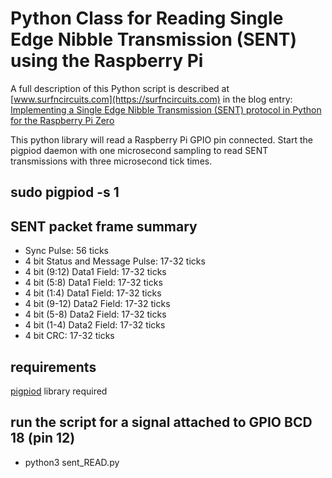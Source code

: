 # Python Class for Reading Single Edge Nibble Transmission (SENT) using the Raspberry Pi

A full description of this Python script is described at [www.surfncircuits.com](https://surfncircuits.com) in the blog entry: [Implementing a Single Edge Nibble Transmission (SENT) protocol in Python for the Raspberry Pi Zero](https://surfncircuits.com/?p=3725)


This python library will read a Raspberry Pi GPIO pin connected. Start the pigpiod daemon with one microsecond sampling to read SENT transmissions with three microsecond tick times.   

## sudo pigpiod -s 1

## SENT packet frame summary

- Sync Pulse: 56 ticks
- 4 bit Status and Message Pulse: 17-32 ticks
- 4 bit (9:12) Data1 Field: 17-32 ticks
- 4 bit (5:8) Data1 Field: 17-32 ticks
- 4 bit (1:4) Data1 Field: 17-32 ticks
- 4 bit (9-12) Data2 Field: 17-32 ticks
- 4 bit (5-8) Data2 Field: 17-32 ticks
- 4 bit (1-4) Data2 Field: 17-32 ticks
- 4 bit CRC: 17-32 ticks


## requirements
[pigpiod](http://abyz.me.uk/rpi/pigpio/)  library required

## run the script for a signal attached to GPIO BCD 18 (pin 12)
- python3 sent_READ.py
